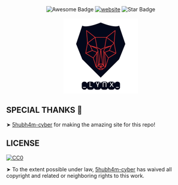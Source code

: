 <div align="center">
<img src="https://cdn.rawgit.com/sindresorhus/awesome/d7305f38d29fed78fa85652e3a63e154dd8e8829/media/badge.svg" alt="Awesome Badge"/>
<a href="https://thelynx001.github.io/"><img src="https://img.shields.io/static/v1?label=&labelColor=505050&message=website&color=%230076D6&style=flat&logo=google-chrome&logoColor=%230076D6" alt="website"/></a>
<img src="https://img.shields.io/static/v1?label=%F0%9F%8C%9F&message=If%20Useful&style=style=flat&color=BC4E99" alt="Star Badge"/>
</div>
<br>
<div align="center">
<img alt="_lynx_" src="img/favi.png"> </img>
</div>

## SPECIAL THANKS 🙇

➤ [5hubh4m-cyber](https://github.com/5hubh4m-cyber/) for making the amazing site for this repo!

## LICENSE 

[![CC0](https://licensebuttons.net/p/zero/1.0/88x31.png)](https://creativecommons.org/publicdomain/zero/1.0/)

➤ To the extent possible under law, [5hubh4m-cyber](https://github.com/5hubh4m-cyber/) has waived all copyright and related or neighboring rights to this work.
